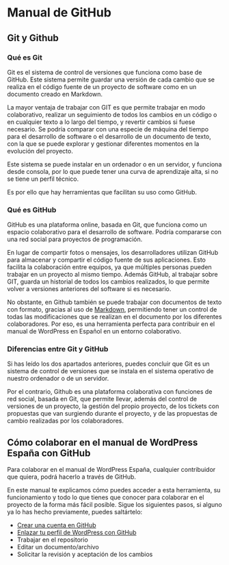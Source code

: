 # Manual de GitHub

## Git y Github

### Qué es Git

Git es el sistema de control de versiones que funciona como base de GitHub. Este sistema permite guardar una versión de cada cambio que se realiza en el código fuente de un proyecto de software como en un documento creado en Markdown.

La mayor ventaja de trabajar con GIT es que permite trabajar en modo colaborativo, realizar un seguimiento de todos los cambios en un código o en cualquier texto a lo largo del tiempo, y revertir cambios si fuese necesario. Se podría comparar con una especie de máquina del tiempo para el desarrollo de software o el desarrollo de un documento de texto, con la que se puede explorar y gestionar diferentes momentos en la evolución del proyecto.

Este sistema se puede instalar en un ordenador o en un servidor, y funciona desde consola, por lo que puede tener una curva de aprendizaje alta, si no se tiene un perfil técnico. 

Es por ello que hay herramientas que facilitan su uso como GitHub.

### Qué es GitHub

GitHub es una plataforma online, basada en Git, que funciona como un espacio colaborativo para el desarrollo de software. Podría compararse con una red social para proyectos de programación. 

En lugar de compartir fotos o mensajes, los desarrolladores utilizan GitHub para almacenar y compartir el código fuente de sus aplicaciones. Esto facilita la colaboración entre equipos, ya que múltiples personas pueden trabajar en un proyecto al mismo tiempo. Además GitHub, al trabajar sobre GIT, guarda un historial de todos los cambios realizados, lo que permite volver a versiones anteriores del software si es necesario. 

No obstante, en Github también se puede trabajar con documentos de texto con formato, gracias al uso de [Markdown](https://es.wordpress.org/team/handbook/manuales/markdown/), permitiendo tener un control de todas las modificaciones que se realizan en el documento por los diferentes colaboradores. Por eso, es una herramienta perfecta para contribuir en el manual de WordPress en Español en un entorno colaborativo.

### Diferencias entre Git y GitHub

Si has leído los dos apartados anteriores, puedes concluir que Git es un sistema de control de versiones que se instala en el sistema operativo de nuestro ordenador o de un servidor.

Por el contrario, Github es una plataforma colaborativa con funciones de red social, basada en Git, que permite llevar, además del control de versiones de un proyecto, la gestión del propio proyecto, de los tickets con propuestas que van surgiendo durante el proyecto, y de las propuestas de cambio realizadas por los colaboradores.

## Cómo colaborar en el manual de WordPress España con GitHub

Para colaborar en el manual de WordPress España, cualquier contribuidor que quiera, podrá hacerlo a través de GitHub.

En este manual te explicamos cómo puedes acceder a esta herramienta, su funcionamiento y todo lo que tienes que conocer para colaborar en el proyecto de la forma más fácil posible. Sigue los siguientes pasos, si alguno ya lo has hecho previamente, puedes saltártelo:

- [Crear una cuenta en GitHub](https://es.wordpress.org/team/handbook/manuales/github/crear/)
- [Enlazar tu perfil de WordPress con GitHub](https://es.wordpress.org/team/handbook/manuales/wordpress/sincronizar/)
- Trabajar en el repositorio
- Editar un documento/archivo
- Solicitar la revisión y aceptación de los cambios